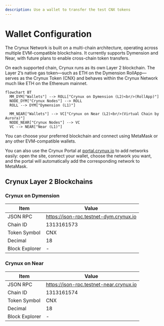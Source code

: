 ```yaml
---
description: Use a wallet to transfer the test CNX tokens
---
```


# Wallet Configuration

The Crynux Network is built on a multi-chain architecture, operating across multiple EVM-compatible blockchains. It currently supports Dymension and Near, with future plans to enable cross-chain token transfers.

On each supported chain, Crynux runs as its own Layer 2 blockchain. The Layer 2’s native gas token—such as ETH on the Dymension RollApp—serves as the Crynux Token (CNX) and behaves within the Crynux Network much like ETH on the Ethereum mainnet.

```mermaid
flowchart BT
  MM_DYM["Wallets"] --> ROLL["Crynux on Dymension (L2)<br/>(RollApp)"]
  NODE_DYM["Crynux Nodes"] --> ROLL
  ROLL --> DYM["Dymension (L1)"]

  MM_NEAR["Wallets"] --> VC["Crynux on Near (L2)<br/>(Virtual Chain by Aurora)"]
  NODE_NEAR["Crynux Nodes"] --> VC
  VC --> NEAR["Near (L1)"]

```

You can choose your preferred blockchain and connect using MetaMask or any other EVM-compatible wallets.

You can also use the Crynux Portal at [portal.crynux.io](https://portal.crynux.io) to add networks easily: open the site, connect your wallet, choose the network you want, and the portal will automatically add the corresponding network to MetaMask.

## Crynux Layer 2 Blockchains

### Crynux on Dymension

| Item           | Value                                  |
| -------------- | -------------------------------------- |
| JSON RPC       | https://json-rpc.testnet-dym.crynux.io |
| Chain ID       | 1313161573                             |
| Token Symbol   | CNX                                    |
| Decimal        | 18                                     |
| Block Explorer | -                                      |

### Crynux on Near

| Item           | Value                                   |
| -------------- | --------------------------------------- |
| JSON RPC       | https://json-rpc.testnet-near.crynux.io |
| Chain ID       | 1313161574                              |
| Token Symbol   | CNX                                     |
| Decimal        | 18                                      |
| Block Explorer | -                                       |
